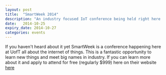 ```yaml
---
layout: post
title:  "SmartWeek 2014"
description: "An industry focused IoT conference being held right here at UofT"
date:   2014-10-25
expiry_date: 2014-10-27
categories: events
---
```


If you haven't heard about it yet SmartWeek is a conference happening here at UofT all about the internet of things. This is a fantastic opportunity to learn new things and meet big names in industry. If you can learn more about it and apply to attend for free (regularly $999) here on their website [here](http://www.smartweek2014.com/uoft-dcs-students.html)
